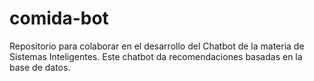 # comida-bot
Repositorio para colaborar en el desarrollo del Chatbot de la materia de Sistemas Inteligentes. Este chatbot da recomendaciones basadas en la base de datos.
